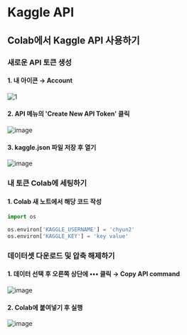 # Kaggle API
## Colab에서 Kaggle API 사용하기
### 새로운 API 토큰 생성
#### 1. 내 아이콘 → Account
![1](https://user-images.githubusercontent.com/79209568/112648109-8271e500-8e8c-11eb-8910-224bfb265d9f.gif)

#### 2. API 메뉴의 'Create New API Token' 클릭
![image](https://user-images.githubusercontent.com/79209568/112648366-cd8bf800-8e8c-11eb-8335-7bc4de7922b8.png)

#### 3. kaggle.json 파일 저장 후 열기
![image](https://user-images.githubusercontent.com/79209568/112648755-29ef1780-8e8d-11eb-87a7-5edca9c9f6cf.png)

### 내 토큰 Colab에 세팅하기
#### 1. Colab 새 노트에서 해당 코드 작성
```python
import os
```
```python
os.environ['KAGGLE_USERNAME'] = 'chyun2'
os.environ['KAGGLE_KEY'] = 'key value'
```

### 데이터셋 다운로드 및 압축 해제하기
#### 1. 데이터 선택 후 오른쪽 상단에 ••• 클릭 → Copy API command
![image](https://user-images.githubusercontent.com/79209568/112650104-6707d980-8e8e-11eb-9d22-bf875233c636.png)

#### 2. Colab에 붙여넣기 후 실행
![image](https://user-images.githubusercontent.com/79209568/112650444-bbab5480-8e8e-11eb-9be6-2215be4e4503.png)
